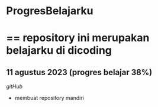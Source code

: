 # ProgresBelajarku
==
repository ini merupakan belajarku di dicoding
==
11 agustus 2023 (progres belajar 38%)
--
*gitHub*
- membuat repository mandiri

